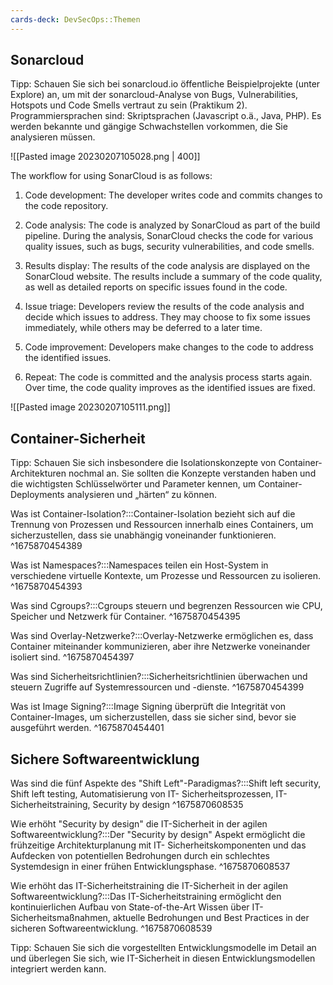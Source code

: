 ```yaml
---
cards-deck: DevSecOps::Themen
---
```


## Sonarcloud 
Tipp: Schauen Sie sich bei sonarcloud.io öffentliche Beispielprojekte (unter Explore) an, um mit der sonarcloud-Analyse von Bugs, Vulnerabilities, Hotspots und Code Smells vertraut zu sein (Praktikum 2). Programmiersprachen sind: Skriptsprachen (Javascript o.ä., Java, PHP). Es werden bekannte und gängige Schwachstellen vorkommen, die Sie analysieren müssen.

![[Pasted image 20230207105028.png | 400]]

The workflow for using SonarCloud is as follows:
1.  Code development: The developer writes code and commits changes to the code repository.
    
2.  Code analysis: The code is analyzed by SonarCloud as part of the build pipeline. During the analysis, SonarCloud checks the code for various quality issues, such as bugs, security vulnerabilities, and code smells.
    
3.  Results display: The results of the code analysis are displayed on the SonarCloud website. The results include a summary of the code quality, as well as detailed reports on specific issues found in the code.
    
4.  Issue triage: Developers review the results of the code analysis and decide which issues to address. They may choose to fix some issues immediately, while others may be deferred to a later time.
    
5.  Code improvement: Developers make changes to the code to address the identified issues.
    
6.  Repeat: The code is committed and the analysis process starts again. Over time, the code quality improves as the identified issues are fixed.


![[Pasted image 20230207105111.png]]

## Container-Sicherheit
Tipp: Schauen Sie sich insbesondere die Isolationskonzepte von Container-Architekturen nochmal an. Sie sollten die Konzepte verstanden haben und die wichtigsten Schlüsselwörter und Parameter kennen, um Container-Deployments analysieren und „härten“ zu können.

Was ist Container-Isolation?:::Container-Isolation bezieht sich auf die Trennung von Prozessen und Ressourcen innerhalb eines Containers, um sicherzustellen, dass sie unabhängig voneinander funktionieren.
^1675870454389

Was ist Namespaces?:::Namespaces teilen ein Host-System in verschiedene virtuelle Kontexte, um Prozesse und Ressourcen zu isolieren.
^1675870454393

Was sind Cgroups?:::Cgroups steuern und begrenzen Ressourcen wie CPU, Speicher und Netzwerk für Container.
^1675870454395

Was sind Overlay-Netzwerke?:::Overlay-Netzwerke ermöglichen es, dass Container miteinander kommunizieren, aber ihre Netzwerke voneinander isoliert sind.
^1675870454397

Was sind Sicherheitsrichtlinien?:::Sicherheitsrichtlinien überwachen und steuern Zugriffe auf Systemressourcen und -dienste.
^1675870454399

Was ist Image Signing?:::Image Signing überprüft die Integrität von Container-Images, um sicherzustellen, dass sie sicher sind, bevor sie ausgeführt werden.
^1675870454401


## Sichere Softwareentwicklung

Was sind die fünf Aspekte des "Shift Left"-Paradigmas?:::Shift left security, Shift left testing, Automatisierung von IT- Sicherheitsprozessen, IT-Sicherheitstraining, Security by design
^1675870608535

Wie erhöht "Security by design" die IT-Sicherheit in der agilen Softwareentwicklung?:::Der "Security by design" Aspekt ermöglicht die frühzeitige Architekturplanung mit IT- Sicherheitskomponenten und das Aufdecken von potentiellen Bedrohungen durch ein schlechtes Systemdesign in einer frühen Entwicklungsphase.
^1675870608537

Wie erhöht das IT-Sicherheitstraining die IT-Sicherheit in der agilen Softwareentwicklung?:::Das IT-Sicherheitstraining ermöglicht den kontinuierlichen Aufbau von State-of-the-Art Wissen über IT- Sicherheitsmaßnahmen, aktuelle Bedrohungen und Best Practices in der sicheren Softwareentwicklung.
^1675870608539

Tipp: Schauen Sie sich die vorgestellten Entwicklungsmodelle im Detail an und überlegen Sie sich, wie IT-Sicherheit in diesen Entwicklungsmodellen integriert werden kann.
